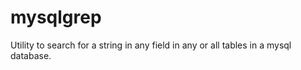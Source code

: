 mysqlgrep
=========

Utility to search for a string in any field in any or all tables in a mysql database.
